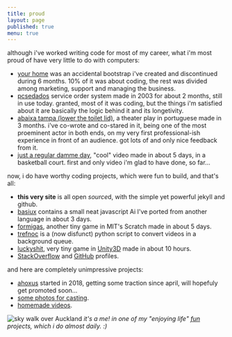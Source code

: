```yaml
---
title: proud
layout: page
published: true
menu: true
---
```


although i've worked writing code for most of my career, what i'm most proud of have very little to do with computers:

- [your home](/your-home) was an accidental bootstrap i've created and discontinued during 6 months. 10% of it was about coding, the rest was divided among marketing, support and managing the business.
- [pcsedados](/pcsedados) service order system made in 2003 for about 2 months, still in use today. granted, most of it was coding, but the things i'm satisfied about it are basically the logic behind it and its longetivity.
- [abaixa tampa (lower the toilet lid)](//abaixatampa.wordpress.com/), a theater play in portuguese made in 3 months. i've co-wrote and co-stared in it, being one of the most proeminent actor in both ends, on my very first professional-ish experience in front of an audience. got lots of and only nice feedback from it.
- [just a regular damme day](//youtu.be/fxMaeJjY4jk), "cool" video made in about 5 days, in a basketball court. first and only video i'm glad to have done, so far...

now, i do have worthy coding projects, which were fun to build, and that's all:

- **this very site** is all open *source*d, with the simple yet powerful jekyll and github.
- [basiux](/basiux) contains a small neat javascript Ai I've ported from another language in about 3 days.
- [formigas](//scratch.mit.edu/projects/17273607/#player), another tiny game in MIT's Scratch made in about 5 days.
- [trefnoc](/trefnoc) is a (now disfunct) python script to convert videos in a background queue.
- [luckyshit](/luckyshit), very tiny game in [Unity3D](//answers.unity3d.com/users/822/cawas.html) made in about 10 hours.
- [StackOverflow](//stackoverflow.com/story/cauerego) and [GitHub](//github.com/cauerego) profiles.

and here are completely unimpressive projects:

- [ahoxus](/ahoxus) started in 2018, getting some traction since april, will hopefuly get promoted soon...
- [some photos for casting](//b.cregox.com/caue-casting).
- [homemade videos](//www.youtube.com/c/CaueRego).

![sky walk over Auckland](../projects/skywalkcauerecorte.jpg)
*it's a me! in one of my "enjoying life" [fun](/tv) projects, which i do almost daily. :)*
